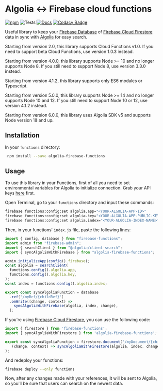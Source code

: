 # Algolia <-> Firebase cloud functions

[![npm](https://img.shields.io/npm/v/algolia-firebase-functions.svg)](https://www.npmjs.com/package/algolia-firebase-functions)
![Tests](https://github.com/fobo66/algolia-firebase-functions/workflows/Tests/badge.svg)
[![Docs](https://img.shields.io/badge/docs-orange)](https://fobo66.github.io/algolia-firebase-functions/)
[![Codacy Badge](https://api.codacy.com/project/badge/Grade/e0db542266204846b3a47018839453f4)](https://www.codacy.com/manual/fobo66/algolia-firebase-functions?utm_source=github.com&utm_medium=referral&utm_content=fobo66/algolia-firebase-functions&utm_campaign=Badge_Grade)

Useful library to keep your [Firebase Database](https://firebase.google.com/docs/database) of [Firebase Cloud Firestore](https://firebase.google.com/docs/firestore) data in sync with [Algolia](https://algolia.com) for easy search.

Starting from version 2.0, this library supports Cloud Functions v1.0. If you need to support beta Cloud Functions, use version 1.0.3 instead.

Starting from version 4.0.0, this library supports Node >= 10 and no longer supports Node 8. If you still need to support Node 8, use version 3.3.0 instead.

Starting from version 4.1.2, this library supports only ES6 modules or Typescript.

Starting from version 5.0.0, this library supports Node >= 14 and no longer supports Node 10 and 12. If you still need to support Node 10 or 12, use version 4.1.2 instead.

Starting from version 6.0.0, this library uses Algolia SDK v5 and supports Node version 18 and up.

## Installation

In your `functions` directory:

```bash
 npm install --save algolia-firebase-functions
```

## Usage

To use this library in your Functions, first of all you need to set environmental variables for Algolia to initialize connection. Grab your API keys [here](https://algolia.com/dashboard) first.

Open Terminal, go to your `functions` directory and input these commands:

```bash
firebase functions:config:set algolia.app="<YOUR-ALGOLIA-APP-ID>"
firebase functions:config:set algolia.key="<YOUR-ALGOLIA-APP-PUBLIC-KEY>"
firebase functions:config:set algolia.index="<YOUR-ALGOLIA-INDEX-NAME>"
```

Then, in your functions' `index.js` file, paste the following lines:

```js
import { config, database } from "firebase-functions";
import admin from "firebase-admin";
import { searchClient } from "@algolia/client-search";
import { syncAlgoliaWithFirebase } from "algolia-firebase-functions";

admin.initializeApp(config().firebase);
const algolia = searchClient(
  functions.config().algolia.app,
  functions.config().algolia.key,
);
const index = functions.config().algolia.index;

export const syncAlgoliaFunction = database
  .ref("/myRef/{childRef}")
  .onWrite((change, context) =>
    syncAlgoliaWithFirebase(algolia, index, change),
  );
```

If you're using [Firebase Cloud Firestore](https://firebase.google.com/docs/firestore/), you can use the following code:

```js
import { firestore } from 'firebase-functions';
import { syncAlgoliaWithFirestore } from 'algolia-firebase-functions';

export const syncAlgoliaFunction = firestore.document('/myDocument/{childDocument}').onWrite(
   (change, context) => syncAlgoliaWithFirestore(algolia, index, change);
);
```

And redeploy your functions:

```bash
firebase deploy --only functions
```

Now, after any changes made with your references, it will be sent to Algolia, so you'll be sure that users can search on the newest data.
